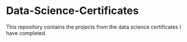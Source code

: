 # Data-Science-Certificates
This repository contains the projects from the data science certificates I have completed.
